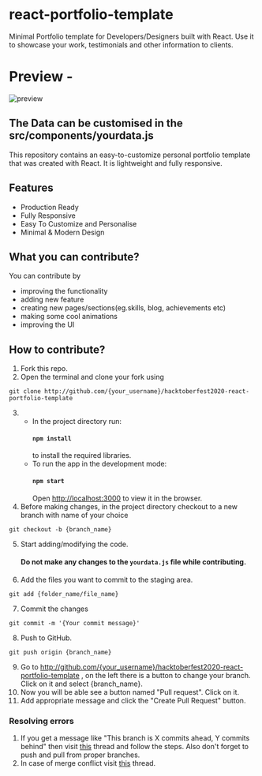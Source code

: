 # react-portfolio-template

Minimal Portfolio template for Developers/Designers built with React. Use it to showcase your work, testimonials and other information to clients.

# Preview -

![preview](https://user-images.githubusercontent.com/71599504/95648264-70c19e80-0af3-11eb-99bc-9b2d6ba4a75b.png)

## The Data can be customised in the src/components/yourdata.js

This repository contains an easy-to-customize personal portfolio template that was created with React. It is lightweight and fully responsive.

## Features

- Production Ready
- Fully Responsive
- Easy To Customize and Personalise
- Minimal & Modern Design

## What you can contribute?

You can contribute by

- improving the functionality
- adding new feature
- creating new pages/sections(eg.skills, blog, achievements etc)
- making some cool animations
- improving the UI

## How to contribute?

1. Fork this repo.
2. Open the terminal and clone your fork using

```
git clone http://github.com/{your_username}/hacktoberfest2020-react-portfolio-template
```

3. - In the project directory run:
     #### `npm install`
     to install the required libraries.
   - To run the app in the development mode:
     #### `npm start`
     Open [http://localhost:3000](http://localhost:3000) to view it in the browser.
4. Before making changes, in the project directory checkout to a new branch with name of your choice

```
git checkout -b {branch_name}
```

5. Start adding/modifying the code.
   #### Do not make any changes to the `yourdata.js` file while contributing.
6. Add the files you want to commit to the staging area.

```
git add {folder_name/file_name}
```

7. Commit the changes

```
git commit -m '{Your commit message}'
```

8. Push to GitHub.

```
git push origin {branch_name}
```

9. Go to http://github.com/{your_username}/hacktoberfest2020-react-portfolio-template , on the left there is a button to change your branch. Click on it and select {branch_name}.
10. Now you will be able see a button named "Pull request". Click on it.
11. Add appropriate message and click the "Create Pull Request" button.

### Resolving errors

1. If you get a message like "This branch is X commits ahead, Y commits behind" then visit [this](https://stackoverflow.com/questions/41283955/github-keeps-saying-this-branch-is-x-commits-ahead-y-commits-behind/41289258) thread and follow the steps. Also don't forget to push and pull from proper branches.
2. In case of merge conflict visit [this](https://stackoverflow.com/questions/161813/how-to-resolve-merge-conflicts-in-git) thread.
